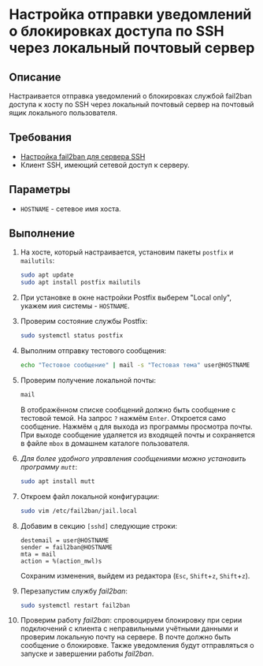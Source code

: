 # Настройка отправки уведомлений о блокировках доступа по SSH через локальный почтовый сервер

## Описание

Настраивается отправка уведомлений о блокировках службой fail2ban доступа к хосту по SSH через локальный почтовый сервер на почтовый ящик локального пользователя.

## Требования

* [Настройка fail2ban для сервера SSH](fail2ban-ssh.md)
* Клиент SSH, имеющий сетевой доступ к серверу.

## Параметры

* `HOSTNAME` - сетевое имя хоста.

## Выполнение

1. На хосте, который настраивается, установим пакеты `postfix` и `mailutils`:

    ```sh
    sudo apt update
    sudo apt install postfix mailutils
    ```

2. При установке в окне настройки Postfix выберем "Local only", укажем иия системы - `HOSTNAME`.

3. Проверим состояние службы Postfix:

    ```sh
    sudo systemctl status postfix
    ```

4. Выполним отправку тестового сообщения:

    ```sh
    echo "Тестовое сообщение" | mail -s "Тестовая тема" user@HOSTNAME
    ```

5. Проверим получение локальной почты:

    ```sh
    mail
    ```

    В отображённом списке сообщений должно быть сообщение с тестовой темой. На запрос `?` нажмём `Enter`. Откроется само сообщение. Нажмём `q` для выхода из программы просмотра почты. При выходе сообщение удаляется из входящей почты и сохраняется в файле `mbox` в домашнем каталоге пользователя.  

6. *Для более удобного управления сообщениями можно установить программу `mutt`*:

    ```sh
    sudo apt install mutt
    ```

7. Откроем файл локальной конфигурации:

    ```sh
    sudo vim /etc/fail2ban/jail.local
    ```

8. Добавим в секцию `[sshd]` следующие строки:

    ```config
    destemail = user@HOSTNAME
    sender = fail2ban@HOSTNAME
    mta = mail
    action = %(action_mwl)s
    ```

    Сохраним изменения, выйдем из редактора (`Esc`, `Shift`+`z`, `Shift`+`z`).

9. Перезапустим службу *fail2ban*:

    ```sh
    sudo systemctl restart fail2ban
    ```

10. Проверим работу *fail2ban*: спровоцируем блокировку при серии подключений с клиента с неправильными учётными данными и проверим локальную почту на сервере. В почте должно быть сообщение о блокировке. Также уведомления будут отправляться о запуске и завершении работы *fail2ban*.